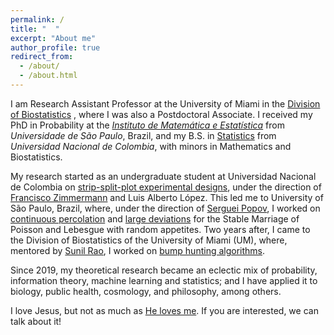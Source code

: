 ```yaml
---
permalink: /
title: "  "
excerpt: "About me"
author_profile: true
redirect_from: 
  - /about/
  - /about.html
---
```


I am Research Assistant Professor at the University of Miami in the [Division of Biostatistics](https://www.publichealth.med.miami.edu/divisions/biostatistics/) , where I was also a Postdoctoral Associate. I received my PhD in Probability at the [_Instituto de Matemática e Estatística_](https://www.ime.usp.br/en/home/) from _Universidade de São Paulo_, Brazil, and my B.S. in [Statistics](http://ciencias.bogota.unal.edu.co/departamentos/departamento-de-estadistica/inicio/) from _Universidad Nacional de Colombia_, with minors in Mathematics and Biostatistics. 

My research started as an undergraduate student at Universidad Nacional de Colombia on [strip-split-plot experimental designs](https://biometria.ufla.br/index.php/BBJ/article/view/141), under the direction of [Francisco Zimmermann](https://independent.academia.edu/FranciscoZimmermann) and Luis Alberto López. This led me to University of São Paulo, Brazil, where, under the direction of [Serguei Popov](https://www.fc.up.pt/pessoas/serguei.popov/), I worked on [continuous percolation](https://doi.org/10.1080/17442508.2011.651215) and [large deviations](https://doi.org/10.1007/s10959-010-0304-9) for the Stable Marriage of Poisson and Lebesgue with random appetites. Two years after, I came to the Division of Biostatistics of the University of Miami (UM), where, mentored by [Sunil Rao](https://www.jsunilrao.com/), I worked on [bump hunting algorithms](https://doi.org/10.1007/978-3-319-41573-4_16). 

Since 2019, my theoretical research became an eclectic mix of probability, information theory, machine learning and statistics; and I have applied it to biology, public health, cosmology, and philosophy, among others.

I love Jesus, but not as much as [He loves me](https://www.biblegateway.com/passage/?search=John%203%3A16&version=NIV). If you are interested, we can talk about it!
